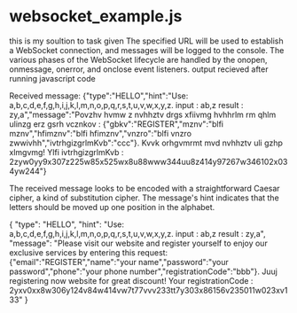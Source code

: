 # websocket_example.js
this is my soultion to task given
The specified URL will be used to establish a WebSocket connection, and messages will be logged to the console. 
The various phases of the WebSocket lifecycle are handled by the onopen, onmessage, onerror, and onclose event listeners.
output recieved after running javascript code 

Received message: 
{"type":"HELLO","hint":"Use: a,b,c,d,e,f,g,h,i,j,k,l,m,n,o,p,q,r,s,t,u,v,w,x,y,z. 
input : ab,z result : zy,a","message":"Povzhv hvmw z nvhhztv drgs xfiivmg hvhhrlm rm qhlm ulinzg erz gsrh vcznkov :
{\"gbkv\":\"REGISTER\",\"mznv\":\"blfi mznv\",\"hfimznv\":\"blfi hfimznv\",\"vnzro\":\"blfi vnzro zwwivhh\",\"ivtrhgizgrlmKvb\":\"ccc\"}. 
Kvvk orhgvmrmt mvd nvhhztv uli gzhp xlmgvmg! Ylfi ivtrhgizgrlmKvb : 2zyw0yy9x307z225w85x525wx8u88www344uu8z414y97267w346102x034yw244"}

The received message looks to be encoded with a straightforward Caesar cipher, a kind of substitution cipher.
The message's hint indicates that the letters should be moved up one position in the alphabet.


{
  "type": "HELLO",
  "hint": "Use: a,b,c,d,e,f,g,h,i,j,k,l,m,n,o,p,q,r,s,t,u,v,w,x,y,z. input : ab,z result : zy,a",
  "message": "Please visit our website and register yourself to enjoy our exclusive services by entering this request: {\"email\":\"REGISTER\",\"name\":\"your name\",\"password\":\"your password\",\"phone\":\"your phone number\",\"registrationCode\":\"bbb\"}. Juuj registering now website for great discount! Your registrationCode : 2yxv0xx8w306y124v84w414vw7t77vvv233tt7y303x86156v235011w023xv133"
}
